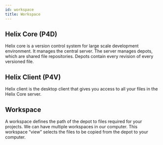 ```yaml
---
id: workspace
title: Workspace
---
```


## Helix Core (P4D)

Helix core is a version control system for large scale development environment.
It manages the central server. The server manages depots, which are shared file repositories.
Depots contain every revision of every versioned file.

## Helix Client (P4V)

Helix client is the desktop client that gives you access to all your files in the Helix Core server.

## Workspace

A workspace defines the path of the depot to files required for your projects. We can have multiple workspaces
in our computer. This workspace “view” selects the files to be copied from the depot to your computer.
